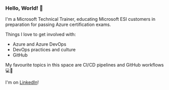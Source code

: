### Hello, World! 👋

I'm a Microsoft Technical Trainer, educating Microsoft ESI customers in preparation for passing Azure certification exams.

Things I love to get involved with:

- Azure and Azure DevOps
- DevOps practices and culture
- GitHub

My favourite topics in this space are CI/CD pipelines and GitHub workflows 💻🚀

I'm on [LinkedIn](https://www.linkedin.com/in/paul-msft/)!
